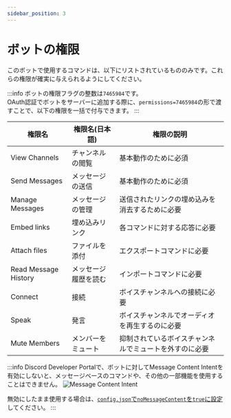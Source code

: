 ```yaml
---
sidebar_position: 3
---
```


# ボットの権限
このボットで使用するコマンドは、以下にリストされているもののみです。これらの権限が確実に与えられるようにしてください。

:::info
ボットの権限フラグの整数は`7465984`です。  
OAuth認証でボットをサーバーに追加する際に、`permissions=7465984`の形で渡すことで、以下の権限を一括で付与できます。
:::

|権限名|権限名(日本語)|権限の説明|
|----|----|----|
|View Channels|チャンネルの閲覧|基本動作のために必須|
|Send Messages|メッセージの送信|基本動作のために必須|
|Manage Messages|メッセージの管理|送信されたリンクの埋め込みを消去するために必要|
|Embed links|埋め込みリンク|各コマンドに対する応答に必要|
|Attach files|ファイルを添付|エクスポートコマンドに必要|
|Read Message History|メッセージ履歴を読む|インポートコマンドに必要|
|Connect|接続|ボイスチャンネルへの接続に必要|
|Speak|発言|ボイスチャンネルでオーディオを再生するのに必要|
|Mute Members|メンバーをミュート|抑制されているボイスチャンネルでミュートを外すのに必要|

:::info
Discord Developer Portalで、ボットに対してMessage Content Intentを有効にしないと、メッセージベースのコマンドや、その他の一部機能を使用することはできません。
![Message Content Intent](https://cdn.discordapp.com/attachments/1024683345625497601/1025018178146926733/unknown.png)

無効にしたまま使用する場合は、[`config.json`で`noMessageContent`を`true`に設定](installation/configuration.md#nomessagecontent-boolean)してください。 
:::
